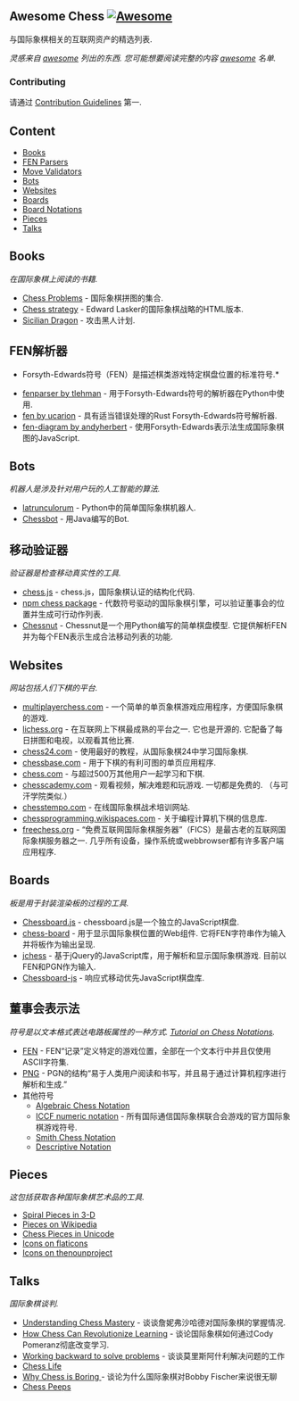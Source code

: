 ## Awesome Chess [![Awesome](https://cdn.rawgit.com/sindresorhus/awesome/d7305f38d29fed78fa85652e3a63e154dd8e8829/media/badge.svg)](https://github.com/sindresorhus/awesome)

与国际象棋相关的互联网资产的精选列表.

*灵感来自 [awesome](https://github.com/sindresorhus/awesome)  列出的东西.  您可能想要阅读完整的内容 [awesome](https://github.com/sindresorhus/awesome) 名单.*

### Contributing
请通过 [Contribution Guidelines](https://github.com/hkirat/awesome-chess/blob/master/CONTRIBUTING.md#contribution-guidelines) 第一.

Content
---
 - [Books](#books)
 - [FEN Parsers](#fen-parsers)
 - [Move Validators](#move-validators)
 - [Bots](#bots)
 - [Websites](#websites)
 - [Boards](#boards)
 - [Board Notations](#board-notations)
 - [Pieces](#pieces)
 - [Talks](#talks)

Books
---
*在国际象棋上阅读的书籍.*

 - [Chess Problems](https://kairavacademydotcom.files.wordpress.com/2013/06/john-thursby-75-chess-problems.pdf) - 国际象棋拼图的集合.
 - [Chess strategy](http://www.gutenberg.org/cache/epub/5614/pg5614-images.html) -  Edward Lasker的国际象棋战略的HTML版本.
 - [Sicilian Dragon](http://www.chesscity.com/PDF/Sicilian_Dragon_Black_Attacks_ssd.pdf) - 攻击黑人计划.

FEN解析器
---
* Forsyth-Edwards符号（FEN）是描述棋类游戏特定棋盘位置的标准符号.*

 - [fenparser by tlehman](https://github.com/tlehman/fenparser) - 用于Forsyth-Edwards符号的解析器在Python中使用.
 - [fen by ucarion](https://github.com/ucarion/fen) - 具有适当错误处理的Rust Forsyth-Edwards符号解析器.
 - [fen-diagram by andyherbert](https://github.com/andyherbert/fen-diagram) - 使用Forsyth-Edwards表示法生成国际象棋图的JavaScript.

Bots
---
*机器人是涉及针对用户玩的人工智能的算法.*

 - [latrunculorum](https://github.com/benwr/latrunculorum) -  Python中的简单国际象棋机器人.
 - [Chessbot](https://github.com/jfabeel/Chessbot) - 用Java编写的Bot.

移动验证器
---
*验证器是检查移动真实性的工具.*

 - [chess.js](https://github.com/jhlywa/chess.js) -  chess.js，国际象棋认证的结构化代码.
 - [npm chess package](https://www.npmjs.com/package/chess) - 代数符号驱动的国际象棋引擎，可以验证董事会的位置并生成可行动作列表.
 - [Chessnut](https://github.com/cgearhart/Chessnut.git)   -  Chessnut是一个用Python编写的简单棋盘模型.  它提供解析FEN并为每个FEN表示生成合法移动列表的功能.

Websites
---
*网站包括人们下棋的平台.*

 - [multiplayerchess.com](http://multiplayerchess.com) - 一个简单的单页象棋游戏应用程序，方便国际象棋的游戏.
 - [lichess.org](http://en.lichess.org/)   - 在互联网上下棋最成熟的平台之一.  它也是开源的.  它配备了每日拼图和电视，以观看其他比赛.
 - [chess24.com](https://chess24.com/en/play/chess) - 使用最好的教程，从国际象棋24中学习国际象棋.
 - [chessbase.com](http://play.chessbase.com/js/apps/playchess/) - 用于下棋的有利可图的单页应用程序. 
 - [chess.com](http://www.chess.com/) - 与超过500万其他用户一起学习和下棋.
 - [chesscademy.com](https://www.chesscademy.com/)   - 观看视频，解决难题和玩游戏.  一切都是免费的.  （与可汗学院类似.）
 - [chesstempo.com](http://chesstempo.com) - 在线国际象棋战术培训网站.
 - [chessprogramming.wikispaces.com](https://chessprogramming.wikispaces.com/) - 关于编程计算机下棋的信息库.
 - [freechess.org](http://freechess.org/)   - “免费互联网国际象棋服务器”（FICS）是最古老的互联网国际象棋服务器之一.  几乎所有设备，操作系统或webbrowser都有许多客户端应用程序.

Boards
---
*板是用于封装渲染板的过程的工具.*

 - [Chessboard.js](https://github.com/oakmac/chessboardjs/) -  chessboard.js是一个独立的JavaScript棋盘.
 - [chess-board](https://github.com/laat/chess-board)   - 用于显示国际象棋位置的Web组件.  它将FEN字符串作为输入并将板作为输出呈现.
 - [jchess](https://github.com/bmarini/jchess)   - 基于jQuery的JavaScript库，用于解析和显示国际象棋游戏.  目前以FEN和PGN作为输入.
 - [Chessboard-js](https://github.com/caustique/chessboard-js) - 响应式移动优先JavaScript棋盘库.

董事会表示法
---
*符号是以文本格式表达电路板属性的一种方式. [Tutorial on Chess Notations](http://chess.eusa.ed.ac.uk/Chess/Rules/notation.html).*

 - [FEN](https://en.wikipedia.org/wiki/Forsyth%E2%80%93Edwards_Notation) -  FEN“记录”定义特定的游戏位置，全部在一个文本行中并且仅使用ASCII字符集.
 - [PNG](http://www6.chessclub.com/help/PGN-spec) -  PGN的结构“易于人类用户阅读和书写，并且易于通过计算机程序进行解析和生成.” 
 - 其他符号
 	- [Algebraic Chess Notation](https://en.wikipedia.org/wiki/Algebraic_notation_(chess))
 	- [ICCF numeric notation](https://en.wikipedia.org/wiki/ICCF_numeric_notation) - 所有国际通信国际象棋联合会游戏的官方国际象棋游戏符号.
 	- [Smith Chess Notation](http://www6.chessclub.com/chessviewer/smith.html)
 	- [Descriptive Notation](https://en.wikipedia.org/wiki/Descriptive_notation)

Pieces
---
*这包括获取各种国际象棋艺术品的工具.*

 - [Spiral Pieces in 3-D](https://www.thingiverse.com/thing:470700)
 - [Pieces on Wikipedia](https://commons.wikimedia.org/wiki/Category:PNG_chess_pieces/Standard_transparent)
 - [Chess Pieces in Unicode](https://en.wikipedia.org/wiki/Chess_symbols_in_Unicode)
 - [Icons on flaticons](http://www.flaticon.com/search/chess)
 - [Icons on thenounproject](https://thenounproject.com/search/?q=chess)

Talks
---
*国际象棋谈判.*
 
 - [Understanding Chess Mastery](https://www.youtube.com/watch?v=fPopQaY7Og4) - 谈谈詹妮弗沙哈德对国际象棋的掌握情况.
 - [How Chess Can Revolutionize Learning](https://www.youtube.com/watch?v=A3yDvM8aplY) - 谈论国际象棋如何通过Cody Pomeranz彻底改变学习.
 - [Working backward to solve problems](https://www.youtube.com/watch?v=v34NqCbAA1c) - 谈谈莫里斯阿什利解决问题的工作
 - [Chess Life](https://www.youtube.com/watch?v=lgCSo1Txw3c)
 - [Why Chess is Boring ](https://www.youtube.com/watch?v=7EuxVOgrEig) - 谈论为什么国际象棋对Bobby Fischer来说很无聊
 - [Chess Peeps](https://www.youtube.com/watch?v=p027ysBt0_M)
